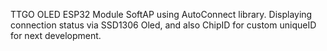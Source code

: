 TTGO OLED ESP32 Module SoftAP using AutoConnect library. 
Displaying connection status via SSD1306 Oled, and also ChipID for custom uniqueID for next development.

